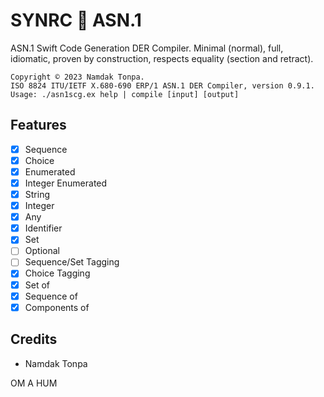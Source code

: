 SYNRC 💬 ASN.1
==============

ASN.1 Swift Code Generation DER Compiler.
Minimal (normal), full, idiomatic,
proven by construction, respects
equality (section and retract).

```
Copyright © 2023 Namdak Tonpa.
ISO 8824 ITU/IETF X.680-690 ERP/1 ASN.1 DER Compiler, version 0.9.1.
Usage: ./asn1scg.ex help | compile [input] [output]
```

Features
--------

* [x] Sequence
* [x] Choice
* [x] Enumerated
* [x] Integer Enumerated
* [x] String
* [x] Integer
* [x] Any
* [x] Identifier
* [x] Set
* [ ] Optional
* [ ] Sequence/Set Tagging
* [x] Choice Tagging
* [x] Set of
* [x] Sequence of
* [x] Components of

Credits
-------

* Namdak Tonpa

OM A HUM
